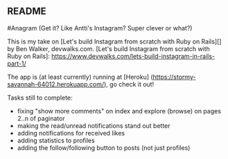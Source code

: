 ## README

#Anagram
(Get it? Like Antti's Instagram? Super clever or what?)

This is my take on [Let's build Instagram from scratch with Ruby on Rails][] by Ben Walker, devwalks.com.
[Let's build Instagram from scratch with Ruby on Rails]: https://www.devwalks.com/lets-build-instagram-in-rails-part-1/

The app is (at least currently) running at [Heroku] (https://stormy-savannah-64012.herokuapp.com/), go check it out!

Tasks still to complete:
* fixing "show more comments" on index and explore (browse) on pages 2..n of paginator
* making the read/unread notifications stand out better
* adding notifications for received likes
* adding statistics to profiles
* adding the follow/following button to posts (not just profiles)
